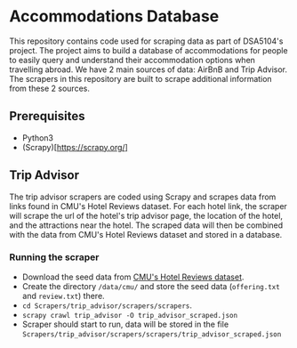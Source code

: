 # Accommodations Database

This repository contains code used for scraping data as part of DSA5104's project. 
The project aims to build a database of accommodations for people to easily query and understand their accommodation options when travelling abroad. 
We have 2 main sources of data: AirBnB and Trip Advisor. The scrapers in this repository are built to scrape additional information from these 2 sources.

## Prerequisites

* Python3
* (Scrapy)[https://scrapy.org/]


## Trip Advisor

The trip advisor scrapers are coded using Scrapy and scrapes data from links found in CMU's Hotel Reviews dataset. 
For each hotel link, the scraper will scrape the url of the hotel's trip advisor page, the location of the hotel, and the attractions near the hotel.
The scraped data will then be combined with the data from CMU's Hotel Reviews dataset and stored in a database.


### Running the scraper

* Download the seed data from [CMU's Hotel Reviews dataset](https://www.cs.cmu.edu/~jiweil/html/hotel-review.html).
* Create the directory `/data/cmu/` and store the seed data (`offering.txt` and `review.txt`) there. 
* `cd Scrapers/trip_advisor/scrapers/scrapers`.
* `scrapy crawl trip_advisor -O trip_advisor_scraped.json`
* Scraper should start to run, data will be stored in the file `Scrapers/trip_advisor/scrapers/scrapers/trip_advisor_scraped.json`

